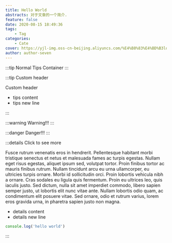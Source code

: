 ```yaml
---
title: Hello World
abstracts: 对于文章的一个简介.
feature: false
date: 2020-08-15 18:49:36
tags:
    - Tag
categories:
    - Cate
cover: https://yjl-img.oss-cn-beijing.aliyuncs.com/%E4%B8%83%E4%BD%B3logo.png
author: author-seven
---
```

  
:::tip
Normal Tips Container
:::

:::tip Custom header

Custom header

- tips content
- tips new line

:::

:::warning
Warning!!!
:::

:::danger
Danger!!!
:::

:::details Click to see more

Fusce rutrum venenatis eros in hendrerit. Pellentesque habitant morbi tristique senectus et netus et malesuada fames ac turpis egestas. Nullam eget risus egestas, aliquet ipsum sed, volutpat tortor. Proin finibus tortor ac mauris finibus rutrum. Nullam tincidunt arcu eu urna ullamcorper, eu ultricies turpis ornare. Morbi id sollicitudin orci. Proin lobortis vehicula nibh a ornare. Cras sodales eu ligula quis fermentum. Proin eu ultrices leo, quis iaculis justo. Sed dictum, nulla sit amet imperdiet commodo, libero sapien semper justo, ut lobortis elit nunc vitae ante. Nullam lobortis odio quam, ac condimentum elit posuere vitae. Sed ornare, odio et rutrum varius, lorem eros gravida urna, in pharetra sapien justo non magna.

- details content
- details new line

```javascript
console.log('hello world')
```

:::